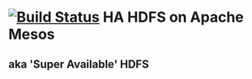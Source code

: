 [![Build Status](https://travis-ci.org/brndnmtthws/hdfs.svg?branch=master)](https://travis-ci.org/brndnmtthws/hdfs)
HA HDFS on Apache Mesos
======================
aka 'Super Available' HDFS
--------------------------


